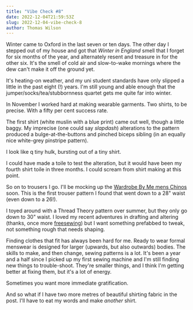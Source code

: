 ```yaml
---
title: "Vibe Check #8"
date: 2022-12-04T21:59:53Z
slug: 2022-12-04-vibe-check-8
author: Thomas Wilson
---
```


Winter came to Oxford in the last seven or ten days.  The other day I stepped out of my house and got that _Winter in England_ smell that I forget for six months of the year, and alternately resent and treasure in for the other six.  It's the smell of cold air and slow-to-wake mornings where the dew can't make it off the ground yet. 

It's heating-on weather, and my uni student standards have only slipped a little in the past eight (!) years.  I'm still young and able enough that the jumper/socks/tea/stubbornness quartet gets me quite far into winter.  

In November I worked hard at making wearable garments.  Two shirts, to be precise.  With a fifty per cent success rate.  

The first shirt (white muslin with a blue print) came out well, though a little baggy.  My imprecise (one could say _slapdash_) alterations to the pattern produced a bulge-at-the-buttons and pinched biceps sibling (in an equally nice white-grey pinstripe pattern).  

I look like q tiny hulk, bursting out of a tiny shirt.

I could have made a toile to test the alteration, but it would have been my fourth shirt toile in three months. I could scream from shirt making at this point. 

So on to trousers I go.  I'll be mocking up the [Wardrobe By Me mens Chinos](https://wardrobebyme.com/products/chino-pants-sewing-pattern) soon.  This is the first trouser pattern I found that went down to a 28" waist (even down to a 26!).  

I toyed around with a Thread Theory pattern over summer, but they only go down to 30" waist.  I loved my recent adventures in drafting and altering (thanks, once more [freesewing](www.freesewing.org)) but I want something prefabbed to tweak, not something rough that needs shaping.  

Finding clothes that fit has always been hard for me.  Ready to wear formal menswear is designed for larger (upwards, but also outwards) bodies.  The skills to make, and then change, sewing patterns is a lot.  It's been a year and a half since I picked up my first sewing machine and I'm still finding new things to trouble-shoot.  They're smaller things, and I think I'm getting better at fixing them, but it's a lot of energy.  

Sometimes you want more immediate gratification.

And so what if I have two more metres of beautiful shirting fabric in the post.  I'll have to eat my words and make _another_ shirt.





